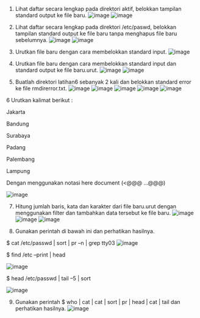 1. Lihat daftar secara lengkap pada direktori aktif, belokkan tampilan standard output ke file 
baru.
![image](https://github.com/user-attachments/assets/073ce599-885e-4094-a760-b6f459eb1fee)
![image](https://github.com/user-attachments/assets/5ccef302-4e5c-4cde-a35a-c41e50c5e0dd)

2. Lihat daftar secara lengkap pada direktori /etc/paswd, belokkan tampilan standard output 
ke file baru tanpa menghapus file baru sebelumnya. 
![image](https://github.com/user-attachments/assets/a92f7672-ad34-4cf0-9a60-fae4d9ff76b0)
![image](https://github.com/user-attachments/assets/305705e5-ddc9-4fa8-b81c-fc3679772529)

3. Urutkan file baru dengan cara membelokkan standard input. 
![image](https://github.com/user-attachments/assets/5f00cb13-1ed0-40d4-ba66-10324704a5c9)

4. Urutkan file baru dengan cara membelokkan standard input dan standard output ke file 
baru.urut. 
![image](https://github.com/user-attachments/assets/ab9f2cb4-97ee-4043-bc2b-7e3956b8a1cc)
![image](https://github.com/user-attachments/assets/082dec6a-2d38-4062-b3f2-525fd3070cc8)

5. Buatlah direktori latihan6 sebanyak 2 kali dan belokkan standard error ke file 
rmdirerror.txt. 
![image](https://github.com/user-attachments/assets/2ac7b147-264c-41f5-915a-983c42d484ab)
![image](https://github.com/user-attachments/assets/0e1bb2d1-e0db-4f36-93a7-1b3b23a18cb6)
![image](https://github.com/user-attachments/assets/721ec037-f6d0-4de3-8208-17556d3b82a8)
![image](https://github.com/user-attachments/assets/756cecb5-5045-4847-9d55-4fd2d4eead1b)
![image](https://github.com/user-attachments/assets/cdc005ae-7a13-4239-8378-2f74905cde1c)

6 Urutkan kalimat berikut :

   Jakarta

   Bandung

   Surabaya 

   Padang 

   Palembang 

   Lampung 

Dengan menggunakan notasi here document (<@@@ …@@@) 

![image](https://github.com/user-attachments/assets/d38fd984-352b-4063-8293-8bcc67ae63e5)

7. Hitung jumlah baris, kata dan karakter dari file baru.urut dengan menggunakan filter dan 
tambahkan data tersebut ke file baru. 
![image](https://github.com/user-attachments/assets/dd2969d8-e28c-477a-92e6-5542c7ed8fb5)
![image](https://github.com/user-attachments/assets/f57bec69-74e2-453c-b47d-49ee8005cc35)
![image](https://github.com/user-attachments/assets/670da7ed-0dff-40a8-9089-ff98d3933f46)

8. Gunakan perintah di bawah ini dan perhatikan hasilnya.

$ cat /etc/passwd | sort | pr –n | grep tty03 
![image](https://github.com/user-attachments/assets/e3fa6ef7-f3e5-43f2-ae3d-64c81c87b0a1)

$ find /etc –print | head 

![image](https://github.com/user-attachments/assets/65597e79-77c5-4c79-811e-6d4070014ada)

$ head /etc/passwd | tail –5 | sort 

![image](https://github.com/user-attachments/assets/d49977c8-2ca9-463b-adc6-0c6eb3f2fcc0)

9. Gunakan perintah $ who | cat | cat | sort | pr | head | cat | tail dan perhatikan hasilnya.
![image](https://github.com/user-attachments/assets/3a2bfc80-11c6-4198-8dbd-99e9f5041c69)

